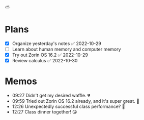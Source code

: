 ⛅

# Plans

- [x] Organize yesterday's notes ✅ 2022-10-29
- [ ] Learn about human memory and computer memory 
- [x] Try out Zorin OS 16.2 ✅ 2022-10-29
- [x] Review calculus ✅ 2022-10-30

# Memos

- 09:27 Didn't get my desired waffle. 💔
- 09:59 Tried out Zorin OS 16.2 already, and it's super great. 🥰
- 12:26 Unexpectedly successful class performance? 🤣
- 12:27 Class dinner together! 😘